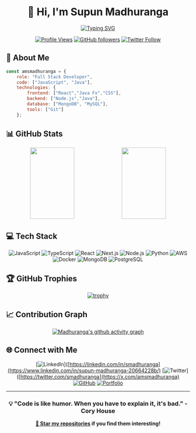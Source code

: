 # <div align="center">👋 Hi, I'm Supun Madhuranga</div>

<div align="center">
  
[![Typing SVG](https://readme-typing-svg.demolab.com?font=Montserrat&weight=600&size=24&duration=3000&pause=1000&color=2F81F7&center=true&vCenter=true&random=false&width=500&lines=Full+Stack+Developer;Software+Engineer;Tech+Innovation)](https://git.io/typing-svg)

[![Profile Views](https://komarev.com/ghpvc/?username=smadhuranga&color=2F81F7&style=for-the-badge&label=PROFILE+VIEWS)](https://github.com/smadhuranga)
[![GitHub followers](https://img.shields.io/github/followers/smadhuranga?style=for-the-badge&color=2F81F7&labelColor=1a1e22)](https://github.com/smadhuranga?tab=followers)
[![Twitter Follow](https://img.shields.io/twitter/follow/smadhuranga?style=for-the-badge&color=2F81F7&labelColor=1a1e22&logo=twitter)](https://twitter.com/smadhuranga)

</div>

## 🚀 About Me

```javascript
const amsmadhuranga = {
    role: "Full Stack Developer",
    code: ["JavaScript", "Java"],
    technologies: {
        frontend: ["React","Java Fx","CSS"],
        backend: ["Node.js","Java"],
        database: ["MongoDB", "MySQL"],
        tools: ["Git"]
    };
```

## 📊 GitHub Stats

<div align="center">
  <img width="49%" height="195px" src="https://github-readme-stats.vercel.app/api?username=smadhuranga&show_icons=true&theme=github_dark&hide_border=true&bg_color=0d1117&title_color=2F81F7&icon_color=2F81F7&text_color=ffffff&count_private=true" />
  <img width="49%" height="195px" src="https://github-readme-streak-stats.herokuapp.com/?user=smadhuranga&theme=github-dark&hide_border=true&background=0d1117&ring=2F81F7&fire=2F81F7&currStreakLabel=2F81F7" />
</div>

## 💻 Tech Stack

<div align="center">

![JavaScript](https://img.shields.io/badge/JavaScript-F7DF1E?style=for-the-badge&logo=javascript&logoColor=black)
![TypeScript](https://img.shields.io/badge/TypeScript-007ACC?style=for-the-badge&logo=typescript&logoColor=white)
![React](https://img.shields.io/badge/React-20232A?style=for-the-badge&logo=react&logoColor=61DAFB)
![Next.js](https://img.shields.io/badge/Next.js-000000?style=for-the-badge&logo=next.js&logoColor=white)
![Node.js](https://img.shields.io/badge/Node.js-339933?style=for-the-badge&logo=node.js&logoColor=white)
![Python](https://img.shields.io/badge/Python-3776AB?style=for-the-badge&logo=python&logoColor=white)
![AWS](https://img.shields.io/badge/AWS-232F3E?style=for-the-badge&logo=amazon-aws&logoColor=white)
![Docker](https://img.shields.io/badge/Docker-2496ED?style=for-the-badge&logo=docker&logoColor=white)
![MongoDB](https://img.shields.io/badge/MongoDB-47A248?style=for-the-badge&logo=mongodb&logoColor=white)
![PostgreSQL](https://img.shields.io/badge/PostgreSQL-316192?style=for-the-badge&logo=postgresql&logoColor=white)

</div>

## 🏆 GitHub Trophies

<div align="center">
  
[![trophy](https://github-profile-trophy.vercel.app/?username=smadhuranga&theme=algolia&no-frame=true&row=1&column=6&margin-w=15&margin-h=15)](https://github.com/ryo-ma/github-profile-trophy)

</div>

## 📈 Contribution Graph

<div align="center">
  
[![Madhuranga's github activity graph](https://github-readme-activity-graph.vercel.app/graph?username=smadhuranga&theme=react-dark&hide_border=true&area=true&bg_color=0d1117&color=2F81F7&line=2F81F7&point=2F81F7)](https://github.com/smadhuranga)

</div>

## 🌐 Connect with Me

<div align="center">
  
[![LinkedIn](https://img.shields.io/badge/LinkedIn-0077B5?style=for-the-badge&logo=linkedin&logoColor=white)]([https://linkedin.com/in/smadhuranga](https://www.linkedin.com/in/supun-madhuranga-20664228b/)
[![Twitter](https://img.shields.io/badge/Twitter-1DA1F2?style=for-the-badge&logo=twitter&logoColor=white)]([https://twitter.com/smadhuranga](https://x.com/amsmadhuranga)
[![GitHub](https://img.shields.io/badge/GitHub-100000?style=for-the-badge&logo=github&logoColor=white)](https://github.com/smadhuranga)
[![Portfolio](https://img.shields.io/badge/Portfolio-FF5722?style=for-the-badge&logo=google-chrome&logoColor=white)]( https://portfolio-e81cd.web.app)

</div>

---

<div align="center">
  
### 💡 "Code is like humor. When you have to explain it, it's bad." - Cory House

**[🌟 Star my repositories](https://github.com/smadhuranga?tab=repositories) if you find them interesting!**

</div>
